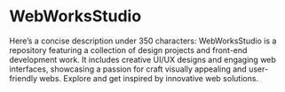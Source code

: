 # WebWorksStudio
 Here’s a concise description under 350 characters:  WebWorksStudio is a repository featuring a collection of design projects and front-end development work. It includes creative UI/UX designs and engaging web interfaces, showcasing a passion for craft visually appealing and user-friendly webs. Explore and get inspired by innovative web solutions.

